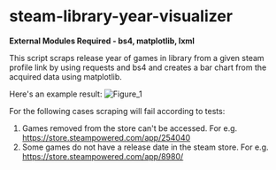 # steam-library-year-visualizer
**External Modules Required - bs4, matplotlib, lxml**

This script scraps release year of games in library from a given steam profile link by
using requests and bs4 and creates a bar chart from the acquired data using matplotlib.

Here's an example result:
![Figure_1](https://user-images.githubusercontent.com/53193365/215233253-b42f7609-21b2-4e9f-a12c-858dcbe42f97.png)

For the following cases scraping will fail according to tests:
1) Games removed from the store can't be accessed. For e.g. https://store.steampowered.com/app/254040
2) Some games do not have a release date in the steam store. For e.g. https://store.steampowered.com/app/8980/

